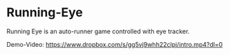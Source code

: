 # Running-Eye

Running Eye is an auto-runner game controlled with eye tracker.

Demo-Video: https://www.dropbox.com/s/gg5vj9whh22clpj/intro.mp4?dl=0
